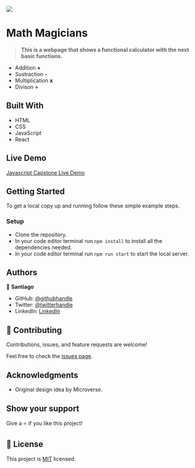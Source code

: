 ![](https://img.shields.io/badge/Microverse-blueviolet)

# Math Magicians

> **This is a webpage that shows a functional calculator with the next basic functions.**

- Addition **+** 
- Sustraction **-**
- Multiplication **x** 
- Divison **÷**


## Built With

- HTML
- CSS
- JavaScript
- React

## Live Demo

[Javascript Capstone Live Demo](https://santiago220991.github.io/math-magicians/dist)

## Getting Started

To get a local copy up and running follow these simple example steps.


### Setup

- Clone the repository.
- In your code editor terminal run `npm install` to install all the dependencies needed.
- In your code editor terminal run `npm run start` to start the local server.


## Authors

👤 **Santiago**

- GitHub: [@githubhandle](https://github.com/Santiago220991) 
- Twitter: [@twitterhandle](https://twitter.com/SanCardenas10)
- LinkedIn: [LinkedIn](https://www.linkedin.com/in/santiago-cárdenas-671043160/)

## 🤝 Contributing

Contributions, issues, and feature requests are welcome!

Feel free to check the [issues page](https://github.com/Santiago220991/math-magicians/issues).

## Acknowledgments

- Original design idea by Microverse.

## Show your support

Give a ⭐️ if you like this project!

## 📝 License

This project is [MIT](./MIT.md) licensed.
